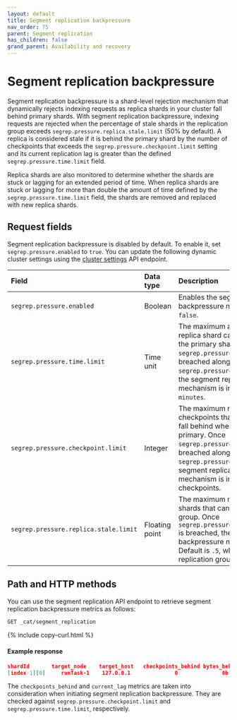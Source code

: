 ```yaml
---
layout: default
title: Segment replication backpressure
nav_order: 75
parent: Segment replication
has_children: false
grand_parent: Availability and recovery
---
```


# Segment replication backpressure

Segment replication backpressure is a shard-level rejection mechanism that dynamically rejects indexing requests as replica shards in your cluster fall behind primary shards. With segment replication backpressure, indexing requests are rejected when the percentage of stale shards in the replication group exceeds `segrep.pressure.replica.stale.limit` (50% by default). A replica is considered stale if it is behind the primary shard by the number of checkpoints that exceeds the `segrep.pressure.checkpoint.limit` setting and its current replication lag is greater than the defined `segrep.pressure.time.limit` field.

Replica shards are also monitored to determine whether the shards are stuck or lagging for an extended period of time. When replica shards are stuck or lagging for more than double the amount of time defined by the `segrep.pressure.time.limit` field, the shards are removed and replaced with new replica shards.

## Request fields

Segment replication backpressure is disabled by default. To enable it, set `segrep.pressure.enabled` to `true`. You can update the following dynamic cluster settings using the [cluster settings]({{site.url}}{{site.baseurl}}/api-reference/cluster-api/cluster-settings/) API endpoint.

Field | Data type | Description
:--- | :--- | :---
`segrep.pressure.enabled `| Boolean | Enables the segment replication backpressure mechanism. Default is `false`.
`segrep.pressure.time.limit` | Time unit | The maximum amount of time that a replica shard can take to copy from the primary shard. Once `segrep.pressure.time.limit` is breached along with `segrep.pressure.checkpoint.limit`, the segment replication backpressure mechanism is initiated. Default is `5 minutes`.
`segrep.pressure.checkpoint.limit` | Integer | The maximum number of indexing checkpoints that a replica shard can fall behind when copying from primary. Once `segrep.pressure.checkpoint.limit` is breached along with `segrep.pressure.time.limit`, the segment replication backpressure mechanism is initiated. Default is `4` checkpoints.
`segrep.pressure.replica.stale.limit `| Floating point | The maximum number of stale replica shards that can exist in a replication group. Once `segrep.pressure.replica.stale.limit` is breached, the segment replication backpressure mechanism is initiated. Default is `.5`, which is 50% of a replication group.

## Path and HTTP methods

You can use the segment replication API endpoint to retrieve segment replication backpressure metrics as follows:

```bash
GET _cat/segment_replication
```
{% include copy-curl.html %}

#### Example response

```json
shardId       target_node    target_host   checkpoints_behind bytes_behind   current_lag   last_completed_lag   rejected_requests
[index-1][0]     runTask-1    127.0.0.1              0              0b           0s              7ms                    0
```

The `checkpoints_behind` and `current_lag` metrics are taken into consideration when initiating segment replication backpressure. They are checked against `segrep.pressure.checkpoint.limit` and `segrep.pressure.time.limit`, respectively.
